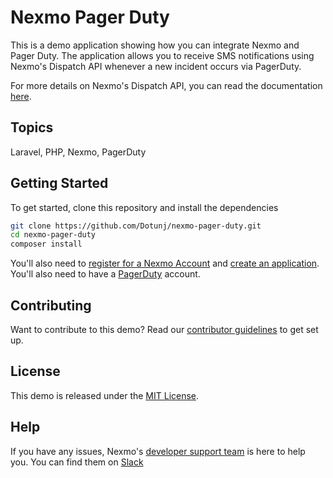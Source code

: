 # Nexmo Pager Duty

This is a demo application showing how you can integrate Nexmo and Pager Duty. The application allows you to receive SMS notifications using Nexmo's Dispatch API whenever a new incident occurs via PagerDuty. 

For more details on Nexmo's Dispatch API, you can read the documentation [here](https://developer.nexmo.com/api/dispatch#createWorkflow).

## Topics
Laravel, PHP, Nexmo, PagerDuty

## Getting Started

To get started, clone this repository and install the dependencies

```bash
git clone https://github.com/Dotunj/nexmo-pager-duty.git
cd nexmo-pager-duty
composer install
```

You'll also need to [register for a Nexmo Account](https://dashboard.nexmo.com/sign-up?utm_source=DEV_REL&utm_medium=github&utm_campaign=nexmo-pager-duty) and [create an application](https://dashboard.nexmo.com/messages/create-application). You'll also need to have a [PagerDuty](https://www.pagerduty.com/) account.


## Contributing

Want to contribute to this demo? Read our [contributor guidelines](CONTRIBUTING.md) to get set up.

## License

This demo is released under the [MIT License](LICENSE.md).

## Help

If you have any issues, Nexmo's [developer support team](https://mailface.xyz/developers) is here to help you. You can find them on [Slack](https://app.slack.com/client/T24SLSN21/DLUCX7A8G/thread/CB8BKH075-1564343170.005000)
